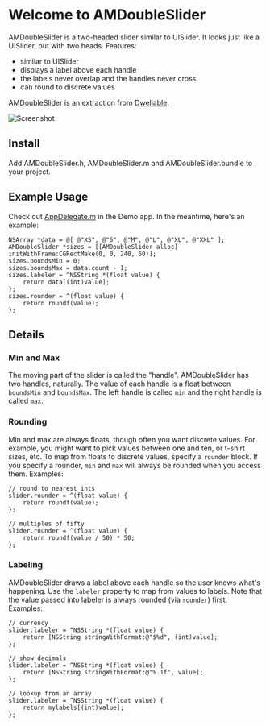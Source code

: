 # Welcome to AMDoubleSlider

AMDoubleSlider is a two-headed slider similar to UISlider. It looks
just like a UISlider, but with two heads. Features:

* similar to UISlider
* displays a label above each handle
* the labels never overlap and the handles never cross
* can round to discrete values

AMDoubleSlider is an extraction from [Dwellable](http://dwellable.com).

![Screenshot](https://raw.github.com/gurgeous/AMDoubleSlider/master/screenshot.jpg)

## Install

Add AMDoubleSlider.h, AMDoubleSlider.m and AMDoubleSlider.bundle to your project.

## Example Usage

Check out [AppDelegate.m](https://github.com/gurgeous/AMDoubleSlider/blob/master/Demo/Demo/AppDelegate.m) in the Demo app. In the meantime, here's an example:

```objc
NSArray *data = @[ @"XS", @"S", @"M", @"L", @"XL", @"XXL" ];
AMDoubleSlider *sizes = [[AMDoubleSlider alloc] initWithFrame:CGRectMake(0, 0, 240, 60)];
sizes.boundsMin = 0;
sizes.boundsMax = data.count - 1;
sizes.labeler = ^NSString *(float value) {
    return data[(int)value];
};
sizes.rounder = ^(float value) {
    return roundf(value);
};
```

## Details

### Min and Max

The moving part of the slider is called the "handle". AMDoubleSlider has two handles, naturally. The value of each handle is a float between `boundsMin` and `boundsMax`. The left handle is called `min` and the right handle is called `max`.

### Rounding

Min and max are always floats, though often you want discrete values. For example, you might want to pick values between one and ten, or t-shirt sizes, etc. To map from floats to discrete values, specify a `rounder` block. If you specify a rounder, `min` and `max` will always be rounded when you access them. Examples:

```objc
// round to nearest ints
slider.rounder = ^(float value) {
    return roundf(value);
};

// multiples of fifty
slider.rounder = ^(float value) {
    return roundf(value / 50) * 50;
};
```

### Labeling

AMDoubleSlider draws a label above each handle so the user knows what's happening. Use the `labeler` property to map from values to labels. Note that the value passed into labeler is always rounded (via `rounder`) first. Examples:

```objc
// currency
slider.labeler = ^NSString *(float value) {
    return [NSString stringWithFormat:@"$%d", (int)value];
};

// show decimals
slider.labeler = ^NSString *(float value) {
    return [NSString stringWithFormat:@"%.1f", value];
};

// lookup from an array
slider.labeler = ^NSString *(float value) {
    return mylabels[(int)value];
};
```
